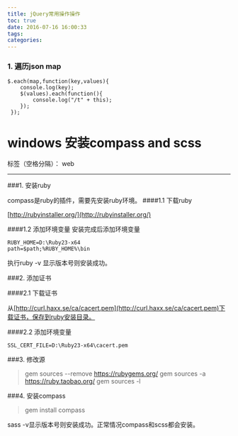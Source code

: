 ```yaml
---
title: jQuery常用操作操作
toc: true
date: 2016-07-16 16:00:33
tags:
categories:
---
```


### 1. 遍历json map
```
$.each(map,function(key,values){     
    console.log(key);     
    $(values).each(function(){     
        console.log("/t" + this);     
    });     
 });
```



# windows 安装compass and scss

标签（空格分隔）： web

---

###1. 安装ruby

compass是ruby的插件，需要先安装ruby环境。
####1.1 下载ruby

[http://rubyinstaller.org/](http://rubyinstaller.org/)

####1.2 添加环境变量
安装完成后添加环境变量

	RUBY_HOME=D:\Ruby23-x64
	path=$path;%RUBY_HOME%\bin

执行ruby -v 显示版本号则安装成功。

###2. 添加证书

####2.1 下载证书

从[http://curl.haxx.se/ca/cacert.pem](http://curl.haxx.se/ca/cacert.pem)下载证书，保存到ruby安装目录。

####2.2 添加环境变量

    SSL_CERT_FILE=D:\Ruby23-x64\cacert.pem

###3. 修改源

>gem sources --remove https://rubygems.org/
	gem sources -a https://ruby.taobao.org/
	gem sources -l

###4. 安装compass

>gem install compass

sass -v显示版本号则安装成功。正常情况compass和scss都会安装。
